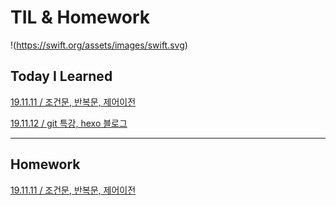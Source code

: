 # TIL & Homework
!(https://swift.org/assets/images/swift.svg)

## Today I Learned

[19.11.11 / 조건문, 반복문, 제어이전](https://jeonsangmin.github.io/2019/11/12/19-11-11/)

[19.11.12 / git 특강, hexo 블로그](https://jeonsangmin.github.io/2019/11/12/2019-11-12/)

---

## Homework

[19.11.11 / 조건문, 반복문, 제어이전](https://github.com/JeonSangMin/TIL-Homework/blob/master/19.11.11/Homework_11.11.playground/Contents.swift)

